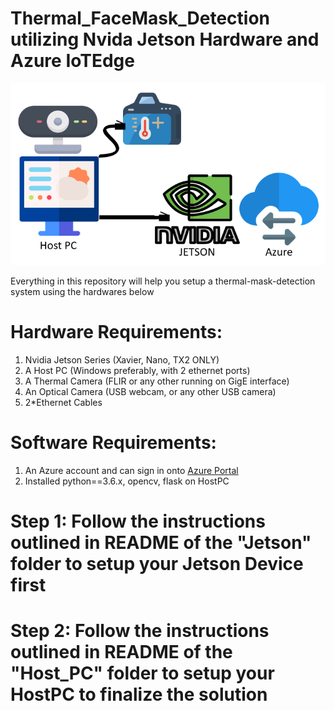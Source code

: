 # Thermal_FaceMask_Detection utilizing Nvida Jetson Hardware and Azure IoTEdge
![Overall Schematic](/Overall_Schematic.png)

Everything in this repository will help you setup a thermal-mask-detection system using the hardwares below

# Hardware Requirements:
1. Nvidia Jetson Series (Xavier, Nano, TX2 ONLY)
2. A Host PC (Windows preferably, with 2 ethernet ports)
3. A Thermal Camera (FLIR or any other running on GigE interface)
4. An Optical Camera (USB webcam, or any other USB camera)
5. 2*Ethernet Cables

# Software Requirements:
1. An Azure account and can sign in onto [Azure Portal](https://portal.azure.com)
2. Installed python==3.6.x, opencv, flask on HostPC

# Step 1: Follow the instructions outlined in README of the "Jetson" folder to setup your Jetson Device first
# Step 2: Follow the instructions outlined in README of the "Host_PC" folder to setup your HostPC to finalize the solution

